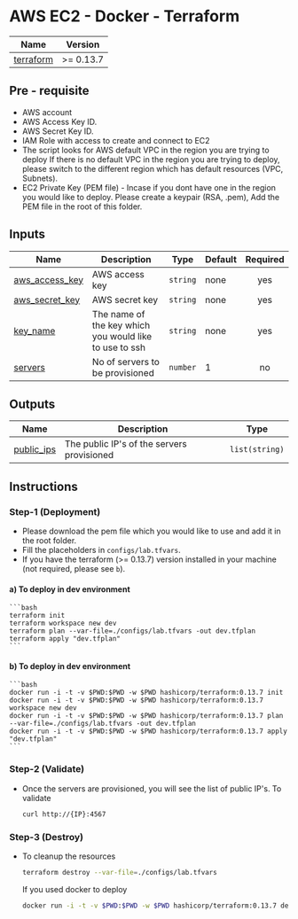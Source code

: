 # AWS EC2 - Docker - Terraform

| Name | Version |
|------|---------|
| <a name="requirement_terraform"></a> [terraform](#requirement\_terraform) | >= 0.13.7 |

## Pre - requisite 
   - AWS account
   - AWS Access Key ID.
   - AWS Secret Key ID.
   - IAM Role with access to create and connect to EC2
   - The script looks for AWS default VPC in the region you are trying to deploy     If there is no default VPC in the region you are trying to deploy, please       switch to the different region which has default resources (VPC, Subnets).
   - EC2 Private Key (PEM file) - Incase if you dont have one in the region you      would like to deploy. Please create a keypair (RSA, .pem), Add the PEM file     in the root of this folder.  

## Inputs 

| Name | Description | Type | Default | Required |
|------|-------------|------|---------|:--------:|
| <a name="aws_access_key"></a> [aws\_access\_key](#input\_aws\_access\_key) | AWS access key  | `string` | none | yes |
| <a name="aws_secret_key"></a> [aws\_secret\_key](#input\_aws\_secret\_key) | AWS secret key  | `string` | none | yes |
| <a name="key_name"></a> [key\_name](#input\_key\_name) | The name of the key which you would like to use to ssh | `string` | none | yes |
| <a name="servers"></a> [servers](#input\_servers) | No of servers to be provisioned  | `number` | 1 | no |

## Outputs 

| Name | Description | Type |
|------|-------------|------|
| <a name="public_ips"></a> [public\_ips](#output\_public\_ips) | The public IP's of the servers provisioned  | `list(string)` |

## Instructions 

### Step-1 (Deployment)

- Please download the pem file which you would like to use and add it in the         root folder.
- Fill the placeholders in `configs/lab.tfvars`.
- If you have the terraform (>= 0.13.7) version installed in your machine (not       required, please see `b`). 
#### a) To deploy in dev environment 
    ```bash
    terraform init
    terraform workspace new dev
    terraform plan --var-file=./configs/lab.tfvars -out dev.tfplan
    terraform apply "dev.tfplan"
    ```
#### b) To deploy in dev environment 
    ```bash
    docker run -i -t -v $PWD:$PWD -w $PWD hashicorp/terraform:0.13.7 init
    docker run -i -t -v $PWD:$PWD -w $PWD hashicorp/terraform:0.13.7 workspace new dev
    docker run -i -t -v $PWD:$PWD -w $PWD hashicorp/terraform:0.13.7 plan --var-file=./configs/lab.tfvars -out dev.tfplan
    docker run -i -t -v $PWD:$PWD -w $PWD hashicorp/terraform:0.13.7 apply "dev.tfplan"
    ```
  
### Step-2 (Validate)

-  Once the servers are provisioned, you will see the list of public IP's. To        validate
    ```bash
    curl http://{IP}:4567
    ```
### Step-3 (Destroy)

- To cleanup the resources 
    
    ```bash
    terraform destroy --var-file=./configs/lab.tfvars
    ```
    If you used docker to deploy 

    ```bash
    docker run -i -t -v $PWD:$PWD -w $PWD hashicorp/terraform:0.13.7 destroy --var-file=./configs/lab.tfvars
    ```


  



